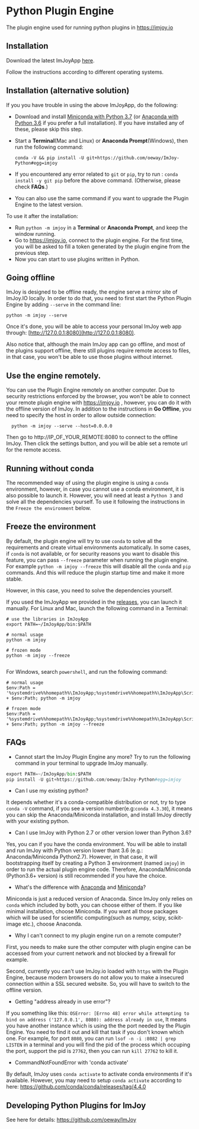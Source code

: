 # Python Plugin Engine
The plugin engine used for running python plugins in https://imjoy.io

## Installation
  Download the latest ImJoyApp [here](https://github.com/oeway/ImJoy-Python/releases).

  Follow the instructions according to different operating systems.

## Installation (alternative solution)
  If you you have trouble in using the above ImJoyApp, do the following:
  * Download and install [Miniconda with Python 3.7](https://conda.io/miniconda.html) (or [Anaconda with Python 3.6](https://www.anaconda.com/download/) if you prefer a full installation). If you have installed any of these, please skip this step.
  * Start a **Terminal**(Mac and Linux) or **Anaconda Prompt**(Windows), then run the following command:

    ```conda -V && pip install -U git+https://github.com/oeway/ImJoy-Python#egg=imjoy```
  * If you encountered any error related to `git` or `pip`, try to run : `conda install -y git pip` before the above command. (Otherwise, please check **FAQs**.)
  * You can also use the same command if you want to upgrade the Plugin Engine to the latest version.

  To use it after the installation:
  * Run `python -m imjoy` in a **Terminal** or **Anaconda Prompt**, and keep the window running.
  * Go to https://imjoy.io, connect to the plugin engine. For the first time, you will be asked to fill a token generated by the plugin engine from the previous step.
  * Now you can start to use plugins written in Python.

## Going offline
  ImJoy is designed to be offline ready, the engine serve a mirror site of ImJoy.IO locally. In order to do that, you need to first start the Python Plugin Engine by adding `--serve` in the command line:
  ```
  python -m imjoy --serve
  ```
Once it's done, you will be able to access your personal ImJoy web app through: [http://127.0.0.1:8080](http://127.0.0.1:8080).

Also notice that, although the main ImJoy app can go offline, and most of the plugins support offline, there still plugins require remote access to files, in that case, you won't be able to use those plugins without internet.

## Use the engine remotely.
You can use the Plugin Engine remotely on another computer. Due to security restrictions enforced by the browser, you won't be able to connect your remote plugin engine with https://imjoy.io , however, you can do it with the offline version of ImJoy. In addition to the instructions in **Go Offline**, you need to specify the host in order to allow outside connection:
```
  python -m imjoy --serve --host=0.0.0.0
```
Then go to http://IP_OF_YOUR_REMOTE:8080 to connect to the offline ImJoy. Then click the settings button, and you will be able set a remote url for the remote access.

## Running without conda
The recommended way of using the plugin engine is using a `conda` environment, however, in case you cannot use a conda environment, it is also possible to launch it. However, you will need at least a `Python 3` and solve all the dependencies yourself. To use it following the instructions in the `Freeze the environment` below.

## Freeze the environment

By default, the plugin engine will try to use `conda` to solve all the requirements and create virtual environments automatically. In some cases, if `conda` is not available, or for security reasons you want to disable this feature, you can pass `--freeze` parameter when running the plugin engine. For example `python -m imjoy --freeze` this will disable all the `conda` and `pip` commands. And this will reduce the plugin startup time and make it more stable.

However, in this case, you need to solve the dependencies yourself.


If you used the ImJoyApp we provided in the [releases](https://github.com/oeway/ImJoy-Python/releases), you can launch it manually.
For Linux and Mac, launch the following command in a Terminal:
```
# use the libraries in ImJoyApp
export PATH=~/ImJoyApp/bin:$PATH

# normal usage
python -m imjoy

# frozen mode
python -m imjoy --freeze


```

For Windows, search `powershell`, and run the following command:
```
# normal usage
$env:Path = '%systemdrive%%homepath%\ImJoyApp;%systemdrive%%homepath%\ImJoyApp\Scripts;' + $env:Path; python -m imjoy

# frozen mode
$env:Path = '%systemdrive%%homepath%\ImJoyApp;%systemdrive%%homepath%\ImJoyApp\Scripts;' + $env:Path; python -m imjoy --freeze
```

## FAQs
 * Cannot start the ImJoy Plugin Engine any more?
 Try to run the following command in your terminal to upgrade ImJoy manually.
 
 ```python
export PATH=~/ImJoyApp/bin:$PATH
pip install -U git+https://github.com/oeway/ImJoy-Python#egg=imjoy
 ```
 
 * Can I use my existing python?

  It depends whether it's a conda-compatible distribution or not, try to type `conda -V` command, if you see a version number(e.g:`conda 4.3.30`), it means you can skip the Anaconda/Miniconda installation, and install ImJoy directly with your existing python.
 * Can I use ImJoy with Python 2.7 or other version lower than Python 3.6?

  Yes, you can if you have the conda environment. You will be able to install and run ImJoy with Python version lower thant 3.6 (e.g.: Anaconda/Miniconda Python2.7). However, in that case, it will bootstrapping itself by creating a Python 3 environment (named `imjoy`) in order to run the actual plugin engine code. Therefore, Anaconda/Miniconda (Python3.6+ version) is still recommended if you have the choice.
 * What's the difference with [Anaconda](https://www.anaconda.com/download/) and [Miniconda](https://conda.io/miniconda.html)?

 Miniconda is just a reduced version of Anaconda. Since ImJoy only relies on `conda` which included by both, you can choose either of them. If you like minimal installation, choose Miniconda. If you want all those packages which will be used for scientific computing(such as numpy, scipy, scikit-image etc.), choose Anaconda.
 * Why I can't connect to my plugin engine run on a remote computer?

 First, you needs to make sure the other computer with plugin engine can be accessed from your current network and not blocked by a firewall for example.

 Second, currently you can't use ImJoy.io loaded with `https` with the Plugin Engine, because modern browsers do not allow you to make a insecured connection within a SSL secured website. So, you will have to switch to the offline version.

 * Getting "address already in use error"?

 If you something like this: `OSError: [Errno 48] error while attempting to bind on address ('127.0.0.1', 8080): address already in use`, It means you have another instance which is using the the port needed by the Plugin Engine. You need to find it out and kill that task if you don't known which one. For example, for port `8080`, you can run `lsof -n -i :8082 | grep LISTEN` in a terminal and you will find the pid of the process which occuping the port, support the pid is `27762`, then you can run `kill 27762` to kill it.

 * CommandNotFoundError with 'conda activate'

 By default, ImJoy uses `conda activate` to activate conda environments if it's available. However, you may need to setup `conda activate` according to here: https://github.com/conda/conda/releases/tag/4.4.0

## Developing Python Plugins for ImJoy

See here for details: https://github.com/oeway/ImJoy
